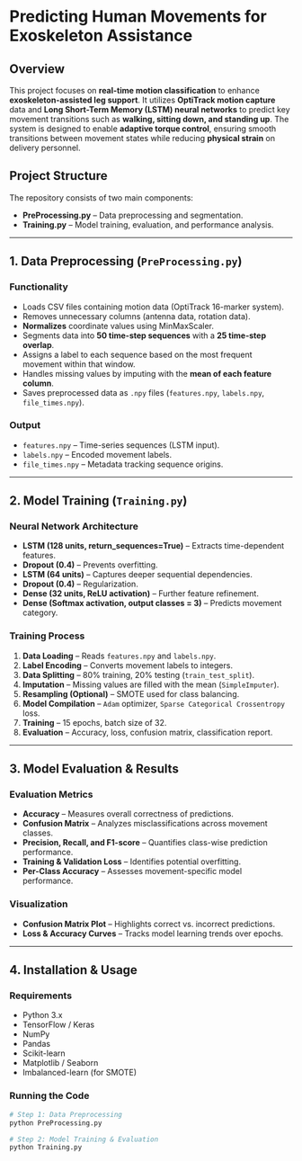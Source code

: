 # Predicting Human Movements for Exoskeleton Assistance

## Overview
This project focuses on **real-time motion classification** to enhance **exoskeleton-assisted leg support**. It utilizes **OptiTrack motion capture** data and **Long Short-Term Memory (LSTM) neural networks** to predict key movement transitions such as **walking, sitting down, and standing up**. The system is designed to enable **adaptive torque control**, ensuring smooth transitions between movement states while reducing **physical strain** on delivery personnel.

## Project Structure
The repository consists of two main components:

- **PreProcessing.py** – Data preprocessing and segmentation.
- **Training.py** – Model training, evaluation, and performance analysis.

---

## 1. Data Preprocessing (`PreProcessing.py`)

### **Functionality**
- Loads CSV files containing motion data (OptiTrack 16-marker system).
- Removes unnecessary columns (antenna data, rotation data).
- **Normalizes** coordinate values using MinMaxScaler.
- Segments data into **50 time-step sequences** with a **25 time-step overlap**.
- Assigns a label to each sequence based on the most frequent movement within that window.
- Handles missing values by imputing with the **mean of each feature column**.
- Saves preprocessed data as `.npy` files (`features.npy`, `labels.npy`, `file_times.npy`).

### **Output**
- `features.npy` – Time-series sequences (LSTM input).
- `labels.npy` – Encoded movement labels.
- `file_times.npy` – Metadata tracking sequence origins.

---

## 2. Model Training (`Training.py`)

### **Neural Network Architecture**
- **LSTM (128 units, return_sequences=True)** – Extracts time-dependent features.
- **Dropout (0.4)** – Prevents overfitting.
- **LSTM (64 units)** – Captures deeper sequential dependencies.
- **Dropout (0.4)** – Regularization.
- **Dense (32 units, ReLU activation)** – Further feature refinement.
- **Dense (Softmax activation, output classes = 3)** – Predicts movement category.

### **Training Process**
1. **Data Loading** – Reads `features.npy` and `labels.npy`.
2. **Label Encoding** – Converts movement labels to integers.
3. **Data Splitting** – 80% training, 20% testing (`train_test_split`).
4. **Imputation** – Missing values are filled with the mean (`SimpleImputer`).
5. **Resampling (Optional)** – SMOTE used for class balancing.
6. **Model Compilation** – `Adam` optimizer, `Sparse Categorical Crossentropy` loss.
7. **Training** – 15 epochs, batch size of 32.
8. **Evaluation** – Accuracy, loss, confusion matrix, classification report.

---

## 3. Model Evaluation & Results

### **Evaluation Metrics**
- **Accuracy** – Measures overall correctness of predictions.
- **Confusion Matrix** – Analyzes misclassifications across movement classes.
- **Precision, Recall, and F1-score** – Quantifies class-wise prediction performance.
- **Training & Validation Loss** – Identifies potential overfitting.
- **Per-Class Accuracy** – Assesses movement-specific model performance.

### **Visualization**
- **Confusion Matrix Plot** – Highlights correct vs. incorrect predictions.
- **Loss & Accuracy Curves** – Tracks model learning trends over epochs.

---

## 4. Installation & Usage

### **Requirements**
- Python 3.x
- TensorFlow / Keras
- NumPy
- Pandas
- Scikit-learn
- Matplotlib / Seaborn
- Imbalanced-learn (for SMOTE)

### **Running the Code**
```bash
# Step 1: Data Preprocessing
python PreProcessing.py

# Step 2: Model Training & Evaluation
python Training.py
